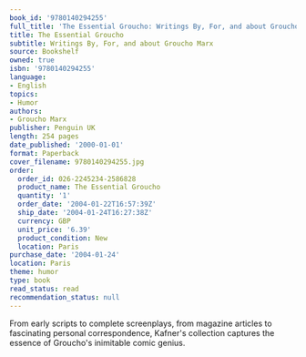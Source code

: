 ```yaml
---
book_id: '9780140294255'
full_title: 'The Essential Groucho: Writings By, For, and about Groucho Marx'
title: The Essential Groucho
subtitle: Writings By, For, and about Groucho Marx
source: Bookshelf
owned: true
isbn: '9780140294255'
language:
- English
topics:
- Humor
authors:
- Groucho Marx
publisher: Penguin UK
length: 254 pages
date_published: '2000-01-01'
format: Paperback
cover_filename: 9780140294255.jpg
order:
  order_id: 026-2245234-2586828
  product_name: The Essential Groucho
  quantity: '1'
  order_date: '2004-01-22T16:57:39Z'
  ship_date: '2004-01-24T16:27:38Z'
  currency: GBP
  unit_price: '6.39'
  product_condition: New
  location: Paris
purchase_date: '2004-01-24'
location: Paris
theme: humor
type: book
read_status: read
recommendation_status: null
---
```

From early scripts to complete screenplays, from magazine articles to fascinating personal correspondence, Kafner's collection captures the essence of Groucho's inimitable comic genius.
